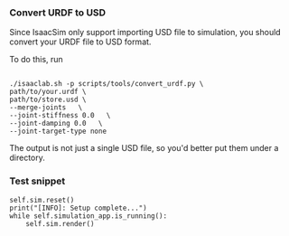 ### Convert URDF to USD

Since IsaacSim only support importing USD file to simulation, you should convert your URDF file to USD format.

To do this, run 

````

./isaaclab.sh -p scripts/tools/convert_urdf.py \
path/to/your.urdf \
path/to/store.usd \
--merge-joints   \
--joint-stiffness 0.0   \
--joint-damping 0.0   \
--joint-target-type none

````

The output is not just a single USD file, so you'd better put them under a directory.



### Test snippet

````
self.sim.reset()
print("[INFO]: Setup complete...")
while self.simulation_app.is_running():
    self.sim.render()
````
